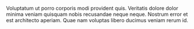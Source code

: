 Voluptatum ut porro corporis modi provident quis.
Veritatis dolore dolor minima veniam quisquam nobis recusandae neque neque.
Nostrum error et est architecto aperiam.
Quae nam voluptas libero ducimus veniam rerum id.